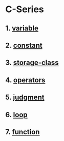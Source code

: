 # C-Series

## 1. [variable](https://github.com/WeiLianYang/C-Series/tree/main/C/variables)


## 2. [constant](https://github.com/WeiLianYang/C-Series/tree/main/C/constant)


## 3. [storage-class](https://github.com/WeiLianYang/C-Series/tree/main/C/storage-class)


## 4. [operators](https://github.com/WeiLianYang/C-Series/tree/main/C/operators)


## 5. [judgment](https://github.com/WeiLianYang/C-Series/tree/main/C/judgment)


## 6. [loop](https://github.com/WeiLianYang/C-Series/tree/main/C/loop)


## 7. [function](https://github.com/WeiLianYang/C-Series/tree/main/C/function)

